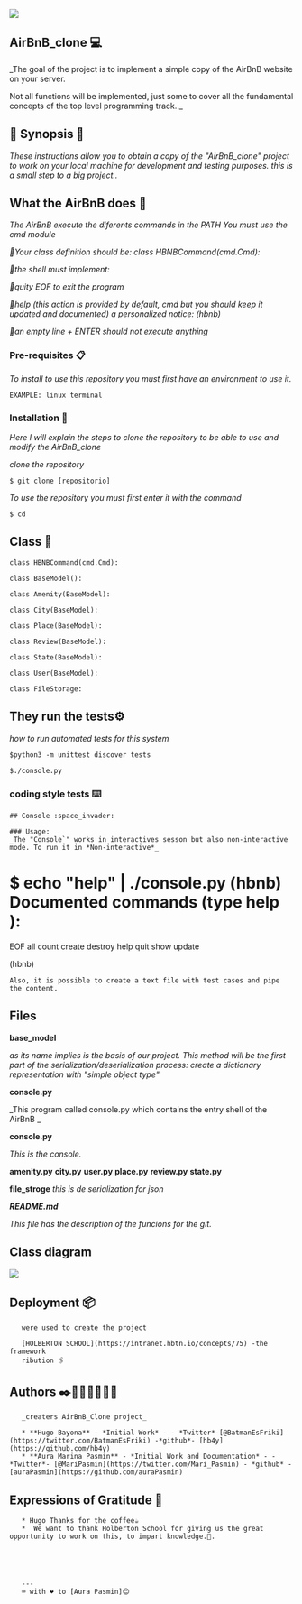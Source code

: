 ![](https://camo.githubusercontent.com/9ebbf60e208b031d4dcf7db6ffc19fe0339d0ff3/68747470733a2f2f692e6962622e636f2f64354e38354e682f68626e622e706e67)

## AirBnB_clone 💻

_The goal of the project is to implement a simple copy of the AirBnB website on your server.

Not all functions will be implemented, just some to cover all the fundamental concepts of 
the top level programming track.._

## 🎈 Synopsis 🎈

_These instructions allow you to obtain a copy of the "AirBnB_clone" project to work on your 
local machine for development and testing purposes.
this is a small step to a big project.._

## What the AirBnB does 🦐

_The AirBnB execute the diferents commands in the PATH_
_You must use the cmd module_

_🔴Your class definition should be: class HBNBCommand(cmd.Cmd):_

_🔴the shell must implement:_

_🔴quity EOF to exit the program_

_🔴help (this action is provided by default, cmd but you should keep it updated and documented)
a personalized notice: (hbnb)_

_🔴an empty line + ENTER should not execute anything_

### Pre-requisites 📋

_To install to use this repository you must first have an environment to use it._

```
EXAMPLE: linux terminal
```


### Installation 🔧

_Here I will explain the steps to clone the repository to be able to use and modify the AirBnB_clone_

_clone the repository_

```
$ git clone [repositorio]
```

_To use the repository you must first enter it with the command_

```
$ cd
```

## Class 🔩
```
class HBNBCommand(cmd.Cmd):

class BaseModel():

class Amenity(BaseModel):

class City(BaseModel):

class Place(BaseModel):

class Review(BaseModel):

class State(BaseModel):

class User(BaseModel):

class FileStorage:
```
## They run the tests⚙️

_how to run automated tests for this system_

```
$python3 -m unittest discover tests

$./console.py
```
### coding style tests ⌨️
```
## Console :space_invader:

### Usage:
_The "Console`" works in interactives sesson but also non-interactive mode. To run it in *Non-interactive*_

```
$ echo "help" | ./console.py
(hbnb) 
Documented commands (type help <topic>):
========================================
EOF  all  count  create  destroy  help  quit  show  update

(hbnb) 
```
Also, it is possible to create a text file with test cases and pipe the content.
```

## Files

**base_model**

_as its name implies is the basis of our project.
This method will be the first part of the serialization/deserialization process: create a dictionary representation with "simple object type"_

**console.py**      

_This program called console.py which contains the entry shell of the AirBnB _

**console.py**

_This is the console._

**amenity.py**
**city.py**
**user.py**
**place.py**
**review.py**
**state.py**

**file_stroge**
_this is de serialization for json_


**_README.md_**

_This file has the description of the funcions for the git._

## Class diagram
![](https://twitter.com/Mari_Pasmin/status/1231968773495808001/photo/1)


## Deployment 📦
       were used to create the project

       [HOLBERTON SCHOOL](https://intranet.hbtn.io/concepts/75) -the framework
       ribution 🖇️



## Authors ✒️👩🏼‍💻👨🏼‍💻

       _creaters AirBnB_Clone project_

       * **Hugo Bayona** - *Initial Work* - - *Twitter*-[@BatmanEsFriki](https://twitter.com/BatmanEsFriki) -*github*- [hb4y](https://github.com/hb4y)
       * **Aura Marina Pasmin** - *Initial Work and Documentation* - -*Twitter*- [@MariPasmin](https://twitter.com/Mari_Pasmin) - *github* - [auraPasmin](https://github.com/auraPasmin)



## Expressions of Gratitude 🎁

       * Hugo Thanks for the coffee☕️
       *  We want to thank Holberton School for giving us the great opportunity to work on this, to impart knowledge.🐙.
      




       ---
       ⌨️ with ❤️ to [Aura Pasmin]😊
